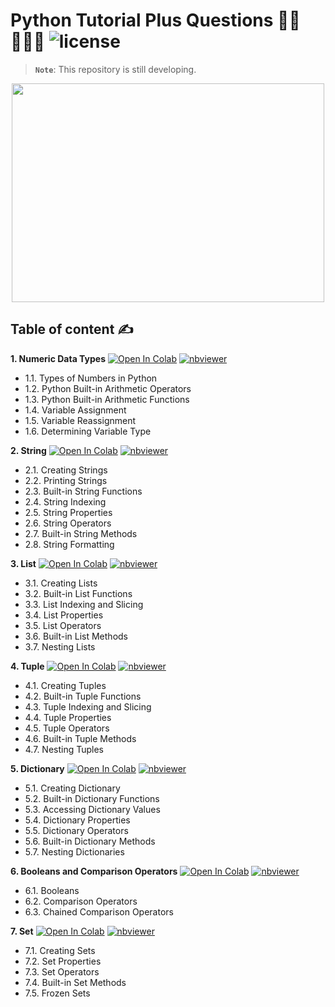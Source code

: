 # Python Tutorial Plus Questions 👩‍🏫👩🏻‍💻 ![license](https://img.shields.io/github/license/Pegah-Ardehkhani/Python_Tutorial_Plus_Questions.svg)

> **`Note`**: This repository is still developing.

<p align="center"> 
  <img width="500" height="350" src="https://github.com/Pegah-Ardehkhani/Python_Tutorial_Plus_Questions/blob/main/Images/Python_img.gif"> 
</p>

## Table of content ✍️

**1. Numeric Data Types** <a href="https://colab.research.google.com/github/Pegah-Ardehkhani/Python_Tutorial_Plus_Questions/blob/main/Let's%20Learn%20Python/01.%20Python%20-%20Numeric%20Data%20Types.ipynb" target="_parent\"><img src="https://colab.research.google.com/assets/colab-badge.svg" alt="Open In Colab"/></a>  [![nbviewer](https://img.shields.io/badge/render-nbviewer-orange.svg)](https://nbviewer.org/github/Pegah-Ardehkhani/Python_Tutorial_Plus_Questions/blob/main/Let's%20Learn%20Python/01.%20Python%20-%20Numeric%20Data%20Types.ipynb)

- 1.1. Types of Numbers in Python
- 1.2. Python Built-in Arithmetic Operators
- 1.3. Python Built-in Arithmetic Functions
- 1.4. Variable Assignment
- 1.5. Variable Reassignment
- 1.6. Determining Variable Type

**2. String** <a href="https://colab.research.google.com/github/Pegah-Ardehkhani/Python_Tutorial_Plus_Questions/blob/main/Let's%20Learn%20Python/02.%20Python%20-%20String.ipynb" target="_parent\"><img src="https://colab.research.google.com/assets/colab-badge.svg" alt="Open In Colab"/></a>  [![nbviewer](https://img.shields.io/badge/render-nbviewer-orange.svg)](https://nbviewer.org/github/Pegah-Ardehkhani/Python_Tutorial_Plus_Questions/blob/main/Let's%20Learn%20Python/02.%20Python%20-%20String.ipynb)

- 2.1. Creating Strings
- 2.2. Printing Strings
- 2.3. Built-in String Functions
- 2.4. String Indexing
- 2.5. String Properties
- 2.6. String Operators
- 2.7. Built-in String Methods
- 2.8. String Formatting

**3. List** <a href="https://colab.research.google.com/github/Pegah-Ardehkhani/Python_Tutorial_Plus_Questions/blob/main/Let's%20Learn%20Python/03.%20Python%20-%20List.ipynb" target="_parent\"><img src="https://colab.research.google.com/assets/colab-badge.svg" alt="Open In Colab"/></a>  [![nbviewer](https://img.shields.io/badge/render-nbviewer-orange.svg)](https://nbviewer.org/github/Pegah-Ardehkhani/Python_Tutorial_Plus_Questions/blob/main/Let's%20Learn%20Python/03.%20Python%20-%20List.ipynb)

- 3.1. Creating Lists
- 3.2. Built-in List Functions
- 3.3. List Indexing and Slicing
- 3.4. List Properties
- 3.5. List Operators
- 3.6. Built-in List Methods
- 3.7. Nesting Lists

**4. Tuple** <a href="https://colab.research.google.com/github/Pegah-Ardehkhani/Python_Tutorial_Plus_Questions/blob/main/Let's%20Learn%20Python/04.%20Python%20-%20Tuple.ipynb" target="_parent\"><img src="https://colab.research.google.com/assets/colab-badge.svg" alt="Open In Colab"/></a>  [![nbviewer](https://img.shields.io/badge/render-nbviewer-orange.svg)](https://nbviewer.org/github/Pegah-Ardehkhani/Python_Tutorial_Plus_Questions/blob/main/Let's%20Learn%20Python/04.%20Python%20-%20Tuple.ipynb)

- 4.1. Creating Tuples
- 4.2. Built-in Tuple Functions
- 4.3. Tuple Indexing and Slicing
- 4.4. Tuple Properties
- 4.5. Tuple Operators
- 4.6. Built-in Tuple Methods
- 4.7. Nesting Tuples

**5. Dictionary** <a href="https://colab.research.google.com/github/Pegah-Ardehkhani/Python_Tutorial_Plus_Questions/blob/main/Let's%20Learn%20Python/05.%20Python%20-%20Dictionary.ipynb" target="_parent\"><img src="https://colab.research.google.com/assets/colab-badge.svg" alt="Open In Colab"/></a>  [![nbviewer](https://img.shields.io/badge/render-nbviewer-orange.svg)](https://nbviewer.org/github/Pegah-Ardehkhani/Python_Tutorial_Plus_Questions/blob/main/Let's%20Learn%20Python/05.%20Python%20-%20Dictionary.ipynb)

- 5.1. Creating Dictionary
- 5.2. Built-in Dictionary Functions
- 5.3. Accessing Dictionary Values
- 5.4. Dictionary Properties
- 5.5. Dictionary Operators
- 5.6. Built-in Dictionary Methods
- 5.7. Nesting Dictionaries

**6. Booleans and Comparison Operators** <a href="https://colab.research.google.com/github/Pegah-Ardehkhani/Python_Tutorial_Plus_Questions/blob/main/Let's%20Learn%20Python/06.%20Python%20-%20Booleans%20and%20Comparison%20Operators.ipynb" target="_parent\"><img src="https://colab.research.google.com/assets/colab-badge.svg" alt="Open In Colab"/></a>  [![nbviewer](https://img.shields.io/badge/render-nbviewer-orange.svg)](https://nbviewer.org/github/Pegah-Ardehkhani/Python_Tutorial_Plus_Questions/blob/main/Let's%20Learn%20Python/06.%20Python%20-%20Booleans%20and%20Comparison%20Operators.ipynb)

- 6.1. Booleans
- 6.2. Comparison Operators
- 6.3. Chained Comparison Operators

**7. Set** <a href="https://colab.research.google.com/github/Pegah-Ardehkhani/Python_Tutorial_Plus_Questions/blob/main/Let's%20Learn%20Python/07.%20Python%20-%20Set.ipynb" target="_parent\"><img src="https://colab.research.google.com/assets/colab-badge.svg" alt="Open In Colab"/></a>  [![nbviewer](https://img.shields.io/badge/render-nbviewer-orange.svg)](https://nbviewer.org/github/Pegah-Ardehkhani/Python_Tutorial_Plus_Questions/blob/main/Let's%20Learn%20Python/07.%20Python%20-%20Set.ipynb)

- 7.1. Creating Sets
- 7.2. Set Properties
- 7.3. Set Operators
- 7.4. Built-in Set Methods
- 7.5. Frozen Sets
